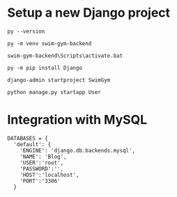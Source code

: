 # Setup a new Django project

```py --version```

```py -m venv swim-gym-backend```

```swim-gym-backend\Scripts\activate.bat```

```py -m pip install Django```

```django-admin startproject SwimGym```

```python manage.py startapp User```

# Integration with MySQL

```
DATABASES = {  
  'default': {  
    'ENGINE': 'django.db.backends.mysql',  
    'NAME': 'Blog',  
    'USER':'root',  
    'PASSWORD':'',  
    'HOST':'localhost',  
    'PORT':'3306'  
  }
```